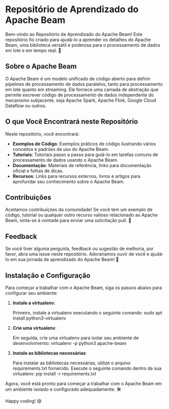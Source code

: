 # Repositório de Aprendizado do Apache Beam

Bem-vindo ao Repositório de Aprendizado do Apache Beam! Este repositório foi criado para ajudá-lo a aprender os detalhes do Apache Beam, uma biblioteca versátil e poderosa para o processamento de dados em lote e em tempo real. 🚀

## Sobre o Apache Beam

O Apache Beam é um modelo unificado de código aberto para definir pipelines de processamento de dados paralelos, tanto para processamento em lote quanto em streaming. Ele fornece uma camada de abstração que permite escrever código de processamento de dados independente do mecanismo subjacente, seja Apache Spark, Apache Flink, Google Cloud Dataflow ou outros.

## O que Você Encontrará neste Repositório

Neste repositório, você encontrará:

- **Exemplos de Código**: Exemplos práticos de código ilustrando vários conceitos e padrões de uso do Apache Beam.
- **Tutoriais**: Tutoriais passo a passo para guiá-lo em tarefas comuns de processamento de dados usando o Apache Beam.
- **Documentação**: Materiais de referência, links para documentação oficial e folhas de dicas.
- **Recursos**: Links para recursos externos, livros e artigos para aprofundar seu conhecimento sobre o Apache Beam.

## Contribuições

Aceitamos contribuições da comunidade! Se você tem um exemplo de código, tutorial ou qualquer outro recurso valioso relacionado ao Apache Beam, sinta-se à vontade para enviar uma solicitação pull. 👏

## Feedback

Se você tiver alguma pergunta, feedback ou sugestão de melhoria, por favor, abra uma issue neste repositório. Adoraríamos ouvir de você e ajudá-lo em sua jornada de aprendizado do Apache Beam! 📣

## Instalação e Configuração

Para começar a trabalhar com o Apache Beam, siga os passos abaixo para configurar seu ambiente:

1. **Instale a virtualenv**:

   Primeiro, instale a virtualenv executando o seguinte comando:
   sudo apt install python3-virtualenv

2. **Crie uma virtualenv**:

    Em seguida, crie uma virtualenv para isolar seu ambiente de desenvolvimento:
    virtualenv -p python3 apache-beam

3. **Instale as bibliotecas necessárias**:

    Para instalar as bibliotecas necessárias, utilize o arquivo requirements.txt fornecido. Execute o seguinte comando dentro da sua virtualenv:
    pip install -r requirements.txt

Agora, você está pronto para começar a trabalhar com o Apache Beam em um ambiente isolado e configurado adequadamente. 🛠️

Happy coding! 😄
